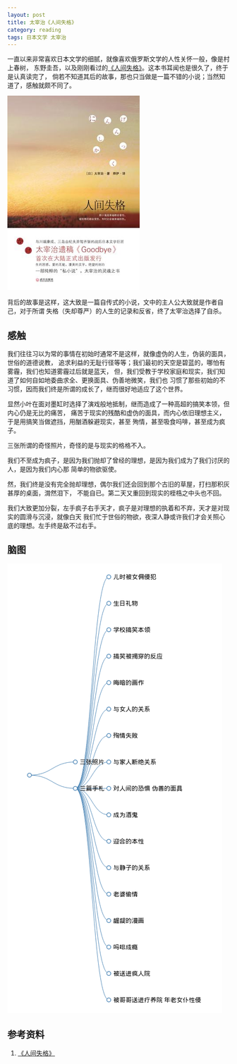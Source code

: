 ```yaml
---
layout: post
title: 太宰治《人间失格》
category: reading
tags: 日本文学 太宰治
---
```


一直以来非常喜欢日本文学的细腻，就像喜欢俄罗斯文学的人性关怀一般，像是村上春树，
东野圭吾，以及刚刚看过的[《人间失格》][《人间失格》]。这本书耳闻也是很久了，终于是认真读完了，
倘若不知道其后的故事，那也只当做是一篇不错的小说；当然知道了，感触就颇不同了。

![renjian](/assets/images/renjian.jpg)

背后的故事是这样，这大致是一篇自传式的小说，文中的主人公大致就是作者自己，对于所谓
失格（失却尊严）的人生的记录和反省，终了太宰治选择了自杀。

## 感触

我们往往习以为常的事情在初始时通常不是这样，就像虚伪的人生，伪装的面具，世俗的道德说教，
追求利益的无耻行径等等；我们最初的天空是碧蓝的，哪怕有雾霾，我们也知道雾霾过后就是蓝天，
但，我们受教于学校家庭和现实，我们知道了如何自如地委曲求全、更换面具、伪善地微笑，我们也
习惯了那些初始的不习惯，因而我们终是所谓的成长了，继而很好地适应了这个世界。

显然小叶在面对墨缸时选择了演戏般地抵制，继而造成了一种高超的搞笑本领，但内心仍是无比的痛苦，
痛苦于现实的残酷和虚伪的面具，而内心依旧理想主义，于是用搞笑当做遮挡，用酗酒躲避现实，甚至
殉情，甚至吸食吗啡，甚至成为疯子。

三张所谓的奇怪照片，奇怪的是与现实的格格不入。

我们不至成为疯子，是因为我们抛却了曾经的理想，是因为我们成为了我们讨厌的人，是因为我们内心那
简单的物欲驱使。

然，我们终是没有完全抛却理想，偶尔我们还会回到那个古旧的草屋，打扫那积灰甚厚的桌面，潸然泪下，
不能自已。第二天又重回到现实的桎梏之中头也不回。

我们大致更加分裂，左手疯子右手天才，疯子是对理想的执着和不弃，天才是对现实的圆滑与沉浸，就像白天
我们忙于世俗的物欲，夜深人静或许我们才会关照心底的理想。左手终是敌不过右手。

## 脑图

![renjian](/assets/images/renjian.png)


## 参考资料
1. [《人间失格》][《人间失格》]


[《人间失格》]: http://book.douban.com/subject/6973970/

